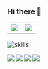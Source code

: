 ### Hi there 👋


<table>
  <tr>
    <td>
      <center>
        <img src="https://github-readme-stats.vercel.app/api?username=jingyuexing&show_icons=true&theme=solarized-light&count_private=true&hide_border=true">
      </center>
    </td>
    <td>
      <center>
        <img src="https://github-readme-stats.vercel.app/api/top-langs/?username=jingyuexing&hide=css,html&hide_border=true">   
      </center>
    </td>
  </tr>
</table>


![skills](https://skillicons.dev/icons?i=c,js,python,go,lua,css,haxe,html,java,md,ts,mongodb,nginx,mysql,postgres,react,vue,redis,selenium,solidity,figma,wasm,git,github,androidstudio,raspberrypi,regex)

<a href="https://github.com/jingyuexing/Ebook" style="margin-bottom:5px">
  <img align="left" src="https://github-readme-stats.vercel.app/api/pin/?username=jingyuexing&repo=Ebook" />
</a>
<a href="https://github.com/jingyuexing/MathLib" style="margin-bottom:5px">
  <img align="left" src="https://github-readme-stats.vercel.app/api/pin/?username=jingyuexing&repo=MathLib" />
</a>

<a href="https://github.com/jingyuexing/bilibiliAPI" style="margin-bottom:5px">
  <img align="left" src="https://github-readme-stats.vercel.app/api/pin/?username=jingyuexing&repo=bilibiliAPI" />
</a>
<a href="https://github.com/jingyuexing/Data_Struct" style="margin-bottom:5px">
  <img align="left" src="https://github-readme-stats.vercel.app/api/pin/?username=jingyuexing&repo=Data_Struct" />
</a>

